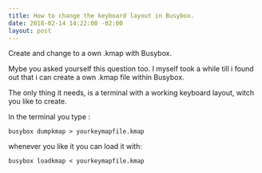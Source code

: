 ```yaml
---
title: How to change the keyboard layout in Busybox.
date: 2018-02-14 14:22:00 -02:00
layout: post
---
```


Create and change to a own .kmap with Busybox.

Mybe you asked yourself this question too. I myself took a while till i found out that i can create a own .kmap file within Busybox.

The only thing it needs, is a terminal with a working keyboard layout, witch you like to create.

In the terminal you type :


```
busybox dumpkmap > yourkeymapfile.kmap
```

whenever you like it you can load it with:

```
busybox loadkmap < yourkeymapfile.kmap
```




